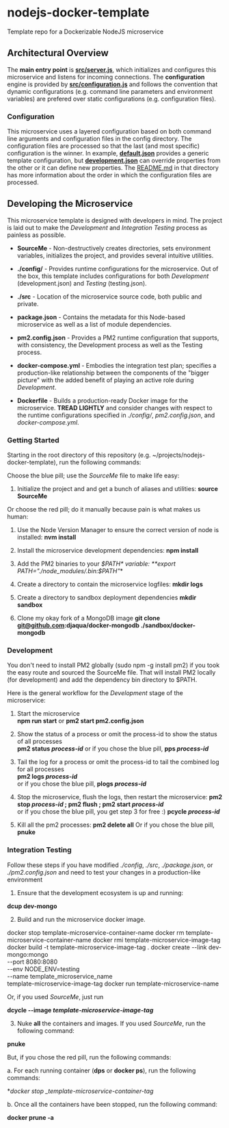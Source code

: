 # nodejs-docker-template
Template repo for a Dockerizable NodeJS microservice

## Architectural Overview
The **main entry point** is [**src/server.js**](src/server.js), which initializes and configures
this microservice and listens for incoming connections. The **configuration** 
engine is provided by [**src/configuration.js**](src/configuration.js) and follows the convention that dynamic 
configurations (e.g. command line parameters and environment variables) are 
prefered over static configurations (e.g. configuration files). 

### Configuration
This microservice uses a layered configuration based on both command line 
arguments and configuration files in the config directory. The configuration 
files are processed so that the last (and most specific) configuration is the 
winner. In example, [**default.json**](config/default.json) provides a generic template configuration, 
but [**development.json**](config/development.json) can override properties from the other or it can 
define new properties. The [README.md](config/README.md) in that directory 
has more information about the order in which the configuration files are 
processed. 


## Developing the Microservice
This microservice template is designed with developers in mind. The project is
laid out to make the _Development_ and _Integration Testing_ process as 
painless as possible. 

 * **SourceMe** - Non-destructively creates directories, sets environment 
  variables, initializes the project, and provides several intuitive utilities.

 * **./config/** - Provides runtime configurations for the microservice. Out of
  the box, this template includes configurations for both _Development_ 
  (development.json) and _Testing_ (testing.json).
 
 * **./src** - Location of the microservice source code, both public 
  and private.

 * **package.json** - Contains the metadata for this Node-based microservice as
  well as a list of module dependencies.
 
 * **pm2.config.json** - Provides a PM2 runtime configuration that supports,
  with consistency, the Development process as well as the Testing process.
 
 * **docker-compose.yml** - Embodies the integration test plan; specifies a
  production-like relationship between the components of the "bigger picture"
  with the added benefit of playing an active role during _Development_.

 * **Dockerfile** - Builds a production-ready Docker image for the 
  microservice. **TREAD LIGHTLY** and consider changes with respect to the 
  runtime configurations specified in _./config/_, _pm2.config.json_,
  and _docker-compose.yml_.

### Getting Started

Starting in the root directory of this repository 
(e.g. ~/projects/nodejs-docker-template), run the following commands:
    
Choose the blue pill; use the *SourceMe* file to make life easy:

 1. Initialize the project and and get a bunch of aliases and utilities:
  **source SourceMe** 

Or choose the red pill; do it manually because pain is what makes us human:  

 1. Use the Node Version Manager to ensure the correct version of node is installed:
   **nvm install**     
 
 2. Install the microservice development dependencies:
   **npm install**     

 3. Add the PM2 binaries to your *$PATH* variable:
   **export PATH="./node_modules/.bin:$PATH"**

 3. Create a directory to contain the microservice logfiles:
   **mkdir logs**    
 
 4. Create a directory to sandbox deployment dependencies
   **mkdir sandbox** 
 
 5. Clone my okay fork of a MongoDB image 
   **git clone git@github.com:djaqua/docker-mongodb ./sandbox/docker-mongodb**
 
 
### Development 
  

You don't need to install PM2 globally (sudo npm -g install pm2) if you 
took the easy route and sourced the SourceMe file. That will install PM2 
locally (for development) and add the dependency bin directory to $PATH.


Here is the general workflow for the _Development_ stage of the microservice:

 1. Start the microservice  
  **npm run start**
  or
  **pm2 start pm2.config.json**
    
 2. Show the status of a process or omit the process-id to show the status of all processes  
  **pm2 status _process-id_**
  or if you chose the blue pill,
  **pps _process-id_** 
     
 3. Tail the log for a process or omit the process-id to tail the combined log for all processes  
  **pm2 logs _process-id_**  
  or if you chose the blue pill,
  **plogs _process-id_**  

 4. Stop the microservice, flush the logs, then restart the microservice:
  **pm2 stop _process-id_ ; pm2 flush ; pm2 start _process-id_**     
  or if you chose the blue pill, you get step 3 for free :)
  **pcycle _process-id_**

 5. Kill all the pm2 processes:
  **pm2 delete all**
   Or if you chose the blue pill,
  **pnuke**
    
### Integration Testing
Follow these steps if you have modified *./config*, *./src*, *./package.json*, 
or *./pm2.config.json* and need to test your changes in a production-like
environment
 
 1. Ensure that the development ecosystem is up and running:

  **dcup dev-mongo**
     
 2. Build and run the microservice docker image. 
  
  docker stop template-microservice-container-name
  docker rm template-microservice-container-name
  docker rmi template-microservice-image-tag
  docker build -t template-microservice-image-tag .
  docker create --link dev-mongo:mongo \
   --port 8080:8080 \
   --env NODE_ENV=testing \
   --name template_microservice_name \
   template-microservice-image-tag
  docker run template-microservice-name
   
   Or, if you used *SourceMe*, just run 

 **dcycle --image _template-microservice-image-tag_**    
     
 3. Nuke **all** the containers and images. If you used *SourceMe*, run the
   following command:

 **pnuke**

   But, if you chose the red pill, run the following commands:

   a. For each running container (**dps** or **docker ps**), run the following 
     commands:
   
   **docker stop *_template-microservice-container-tag**
   
   b. Once all the containers have been stopped, run the following command:
   
   **docker prune -a**
    
